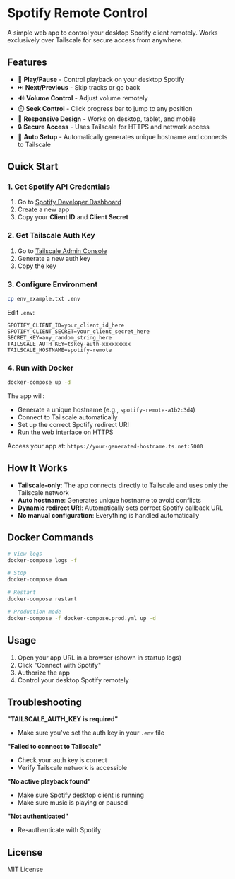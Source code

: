 # Spotify Remote Control

A simple web app to control your desktop Spotify client remotely. Works exclusively over Tailscale for secure access from anywhere.

## Features

- 🎵 **Play/Pause** - Control playback on your desktop Spotify
- ⏭️ **Next/Previous** - Skip tracks or go back
- 🔊 **Volume Control** - Adjust volume remotely
- ⏱️ **Seek Control** - Click progress bar to jump to any position
- 📱 **Responsive Design** - Works on desktop, tablet, and mobile
- 🔒 **Secure Access** - Uses Tailscale for HTTPS and network access
- 🤖 **Auto Setup** - Automatically generates unique hostname and connects to Tailscale

## Quick Start

### 1. Get Spotify API Credentials

1. Go to [Spotify Developer Dashboard](https://developer.spotify.com/dashboard)
2. Create a new app
3. Copy your **Client ID** and **Client Secret**

### 2. Get Tailscale Auth Key

1. Go to [Tailscale Admin Console](https://login.tailscale.com/admin/settings/keys)
2. Generate a new auth key
3. Copy the key

### 3. Configure Environment

```bash
cp env_example.txt .env
```

Edit `.env`:
```env
SPOTIFY_CLIENT_ID=your_client_id_here
SPOTIFY_CLIENT_SECRET=your_client_secret_here
SECRET_KEY=any_random_string_here
TAILSCALE_AUTH_KEY=tskey-auth-xxxxxxxxx
TAILSCALE_HOSTNAME=spotify-remote
```

### 4. Run with Docker

```bash
docker-compose up -d
```

The app will:
- Generate a unique hostname (e.g., `spotify-remote-a1b2c3d4`)
- Connect to Tailscale automatically
- Set up the correct Spotify redirect URI
- Run the web interface on HTTPS

Access your app at: `https://your-generated-hostname.ts.net:5000`

## How It Works

- **Tailscale-only**: The app connects directly to Tailscale and uses only the Tailscale network
- **Auto hostname**: Generates unique hostname to avoid conflicts
- **Dynamic redirect URI**: Automatically sets correct Spotify callback URL
- **No manual configuration**: Everything is handled automatically

## Docker Commands

```bash
# View logs
docker-compose logs -f

# Stop
docker-compose down

# Restart
docker-compose restart

# Production mode
docker-compose -f docker-compose.prod.yml up -d
```

## Usage

1. Open your app URL in a browser (shown in startup logs)
2. Click "Connect with Spotify"
3. Authorize the app
4. Control your desktop Spotify remotely

## Troubleshooting

**"TAILSCALE_AUTH_KEY is required"**
- Make sure you've set the auth key in your `.env` file

**"Failed to connect to Tailscale"**
- Check your auth key is correct
- Verify Tailscale network is accessible

**"No active playback found"**
- Make sure Spotify desktop client is running
- Make sure music is playing or paused

**"Not authenticated"**
- Re-authenticate with Spotify

## License

MIT License 